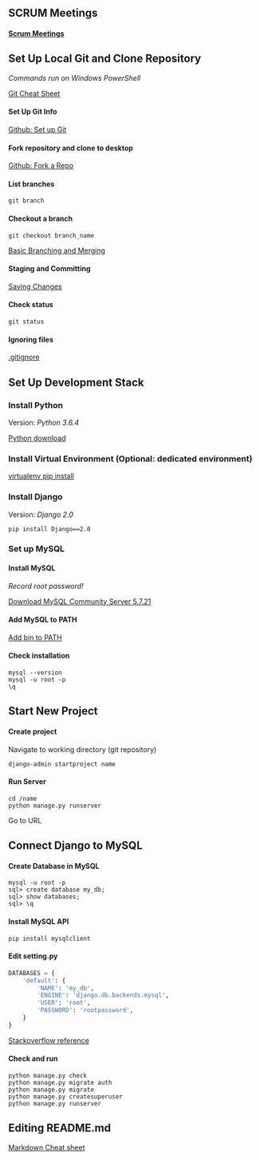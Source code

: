 ## SCRUM Meetings
#### [Scrum Meetings](https://docs.google.com/spreadsheets/d/1V9OtsbMmw0wnypaUizGiNEG1rD8Z_nNtrYLTDAiGpLY/edit?usp=sharing)


## Set Up Local Git and Clone Repository

*Commands run on Windows PowerShell*

[Git Cheat Sheet](https://education.github.com/git-cheat-sheet-education.pdf)


#### Set Up Git Info

[Github: Set up Git](https://help.github.com/articles/set-up-git/#next-steps-authenticating-with-github-from-git)

#### Fork repository and clone to desktop

[Github: Fork a Repo](https://help.github.com/articles/fork-a-repo/)

#### List branches

```
git branch
```

#### Checkout a branch

```
git checkout branch_name
```
[Basic Branching and Merging](https://git-scm.com/book/en/v2/Git-Branching-Basic-Branching-and-Merging)

#### Staging and Committing 

[Saving Changes](https://www.atlassian.com/git/tutorials/saving-changes)

#### Check status 
```
git status
```
#### Ignoring files
[.gitignore](https://www.atlassian.com/git/tutorials/gitignore)

## Set Up Development Stack

### Install Python
Version: *Python 3.6.4*

[Python download](https://www.python.org/downloads/)

### Install Virtual Environment (Optional: dedicated environment)
[virtualenv pip install](https://docs.djangoproject.com/en/2.0/howto/windows/)

### Install Django
Version: *Django 2.0*
```
pip install Django==2.0
```
### Set up MySQL

#### Install MySQL
*Record root password!*

[Download MySQL Community Server 5.7.21](https://dev.mysql.com/downloads/mysql/)

#### Add MySQL to PATH
[Add bin to PATH](https://dev.mysql.com/doc/mysql-windows-excerpt/5.7/en/mysql-installation-windows-path.html)

#### Check installation 
```
mysql --version
mysql -u root -p
\q
```


## Start New Project

#### Create project
Navigate to working directory (git repository)
```
django-admin startproject name
```

#### Run Server 
```
cd /name
python manage.py runserver
```
Go to URL


## Connect Django to MySQL

#### Create Database in MySQL
```
mysql -u root -p
sql> create database my_db;
sql> show databases;
sql> \q
```

#### Install MySQL API  

```
pip install mysqlclient
```


#### Edit setting.py

```python
DATABASES = {
    'default': {
        'NAME': 'my_db',
        'ENGINE': 'django.db.backends.mysql',
        'USER': 'root',
        'PASSWORD': 'rootpassword',      
    }
}
```

[Stackoverflow reference](https://stackoverflow.com/questions/22419210/django-and-mysql-problems-on-mavericks)

#### Check and run
```
python manage.py check
python manage.py migrate auth
python manage.py migrate
python manage.py createsuperuser
python manage.py runserver
```

## Editing README.md
[Markdown Cheat sheet](https://github.com/adam-p/markdown-here/wiki/Markdown-Cheatsheet)

